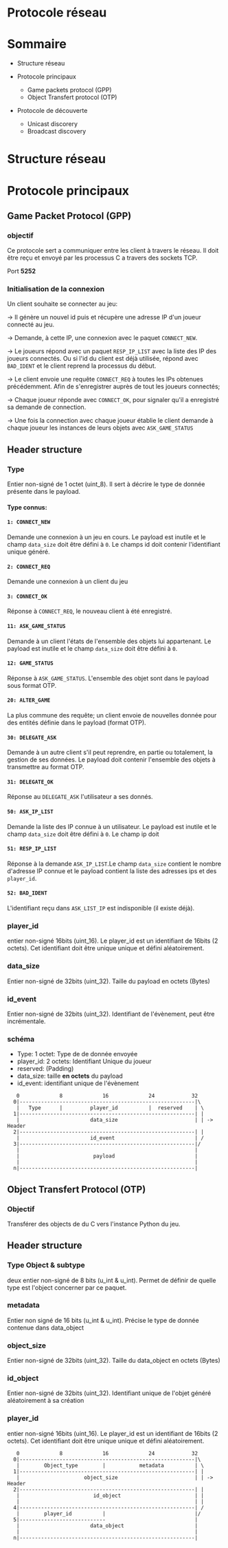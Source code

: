 # Protocole réseau 

# Sommaire
- Structure réseau
- Protocole principaux
    - Game packets protocol (GPP)
    - Object Transfert protocol (OTP)

- Protocole de découverte
    - Unicast discorery
    - Broadcast discovery


# Structure réseau


# Protocole principaux
## Game Packet Protocol (GPP)
### objectif 

Ce protocole sert a communiquer entre les client à travers le réseau. Il  doit être reçu et envoyé par les processus C a travers des sockets TCP.

Port **5252**

### Initialisation de la connexion
Un client souhaite se connecter au jeu:

-> Il génère un nouvel id puis et récupère une adresse IP d'un joueur connecté au jeu.

-> Demande, à cette IP, une connexion avec le paquet `CONNECT_NEW`. 

-> Le joueurs répond avec un paquet `RESP_IP_LIST` avec la liste des IP des joueurs connectés. Ou si l'id du client est déjà utilisée, répond avec `BAD_IDENT` et le client reprend la processus du début.

-> Le client envoie une requête `CONNECT_REQ` à toutes les IPs obtenues précédemment. Afin de s'enregistrer auprès de tout les joueurs connectés;

-> Chaque joueur réponde avec `CONNECT_OK`, pour signaler qu'il a enregistré sa demande de connection.

-> Une fois la connection avec chaque joueur établie le client demande à chaque joueur les instances de leurs objets avec `ASK_GAME_STATUS`


## Header structure
### Type
Entier non-signé de 1 octet (uint_8).
Il sert à décrire le type de donnée présente dans le payload.

#### Type connus: 
#### `1: CONNECT_NEW`
Demande une connexion à un jeu en cours. Le payload est inutile et le champ `data_size` doit être défini à `0`. Le champs id doit contenir l'identifiant unique généré.
#### `2: CONNECT_REQ`
Demande une connexion à un client du jeu
#### `3: CONNECT_OK`
Réponse à `CONNECT_REQ`, le nouveau client à été enregistré.
#### `11: ASK_GAME_STATUS`
Demande à un client l'états de l'ensemble des objets lui appartenant. Le payload est inutile et le champ `data_size` doit être défini à `0`.
#### `12: GAME_STATUS`
Réponse à `ASK_GAME_STATUS`. L'ensemble des objet sont dans le payload sous format OTP.
#### `20: ALTER_GAME`
La plus commune des requête; un client envoie de nouvelles donnée pour des entités définie dans le payload (format OTP).
#### `30: DELEGATE_ASK`
Demande à un autre client s'il peut reprendre, en partie ou totalement, la gestion de ses données. Le payload doit contenir l'ensemble des objets à transmettre au format OTP.
#### `31: DELEGATE_OK`
Réponse au `DELEGATE_ASK` l'utilisateur a ses donnés. 
#### `50: ASK_IP_LIST`
Demande la liste des IP connue à un utilisateur. Le payload est inutile et le champ `data_size` doit être défini à `0`. Le champ ip doit
#### `51: RESP_IP_LIST`
Réponse à la demande `ASK_IP_LIST`.Le champ `data_size` contient le nombre d'adresse IP connue et le payload contient la liste des adresses ips et des `player_id`.
#### `52: BAD_IDENT`
L'identifiant reçu dans `ASK_LIST_IP` est indisponible (il existe déjà). 

### player_id
entier non-signé 16bits (uint_16).
Le player_id est un identifiant de 16bits (2 octets). Cet identifiant doit être unique unique et défini aléatoirement. 

### data_size
Entier non-signé de 32bits (uint_32).
Taille du payload en octets (Bytes)

### id_event
Entier non-signé de 32bits (uint_32).
Identifiant de l'évènement, peut être incrémentale.

### schéma
- Type: 1 octet: Type de de donnée envoyée
- player_id: 2 octets: Identifiant Unique du joueur
- reserved: (Padding)
- data_size: taille **en octets** du payload
- id_event: identifiant unique de l'évènement 
```
   0             8             16             24            32
  0|---------------------------------------------------------|\
   |   Type      |         player_id          |  reserved    | \
  1|---------------------------------------------------------| |
   |                       data_size                         | | -> Header
  2|---------------------------------------------------------| |
   |                       id_event                          | /
  3|---------------------------------------------------------|/
   |                                                         |
   |                        payload                          |
   |                                                         |
  n|---------------------------------------------------------|
```

## Object Transfert Protocol (OTP)

### Objectif

Transférer des objects de du C vers l'instance Python du jeu.

## Header structure
### Type Object & subtype
deux entier non-signé de 8 bits (u_int & u_int).
Permet de définir de quelle type est l'object concerner par ce paquet.

### metadata
Entier non signé de 16 bits (u_int & u_int).
Précise le type de donnée contenue dans data_object

### object_size
Entier non-signé de 32bits (uint_32).
Taille du data_object en octets (Bytes)

### id_object
Entier non-signé de 32bits (uint_32).
Identifiant unique de l'objet généré aléatoirement à sa création

### player_id
entier non-signé 16bits (uint_16).
Le player_id est un identifiant de 16bits (2 octets). Cet identifiant doit être unique unique et défini aléatoirement. 

```
   0             8             16             24            32
  0|---------------------------------------------------------|\
   |        Object_type        |           metadata          | \
  1|---------------------------------------------------------| |
   |                     object_size                         | | -> Header
  2|---------------------------------------------------------| |
   |                        id_object                        | |
   |                                                         | |
  4|---------------------------------------------------------| /
   |        player_id          |                             |/
  5|----------------------------                             |
   |                       data_object                       |
   |                                                         |
  n|---------------------------------------------------------|
```


